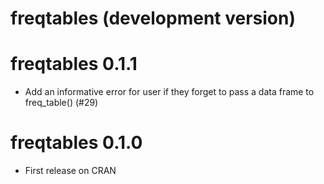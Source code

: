 # freqtables (development version)

# freqtables 0.1.1

* Add an informative error for user if they forget to pass a data frame to freq_table() (#29)

# freqtables 0.1.0

* First release on CRAN
